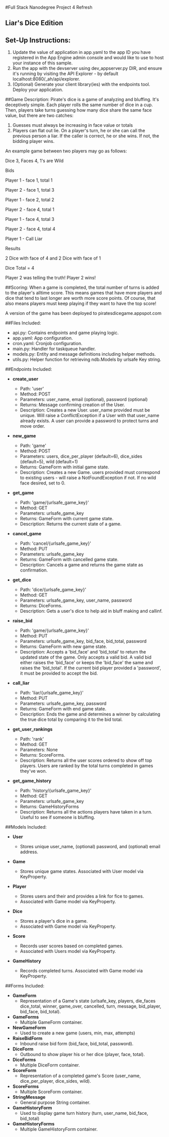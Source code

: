 #Full Stack Nanodegree Project 4 Refresh
## Liar's Dice Edition

## Set-Up Instructions:
1.  Update the value of application in app.yaml to the app ID you have registered
 in the App Engine admin console and would like to use to host your instance of this sample.
2.  Run the app with the devserver using dev_appserver.py DIR, and ensure it's
 running by visiting the API Explorer - by default localhost:8080/_ah/api/explorer.
3.  (Optional) Generate your client library(ies) with the endpoints tool.
 Deploy your application.
 
 
 
##Game Description:
Pirate's dice is a game of analyzing and bluffing. It's deceptively simple.
Each player rolls the same number of dice in a cup. Then, players take turns
guessing how many dice share the same face value, but there are two catches:
1.  Guesses must always be increasing in face value or totals
2.  Players can flat out lie.
On a player's turn, he or she can call the previous person a liar. If the caller
is correct, he or she wins. If not, the bidding player wins.

An example game between two players may go as follows:

Dice 3, Faces 4, 1's are Wild 

Bids

Player 1 - face 1, total 1

Player 2 - face 1, total 3

Player 1 - face 2, total 2

Player 2 - face 4, total 1

Player 1 - face 4, total 3

Player 2 - face 4, total 4

Player 1 - Call Liar

Results

2 Dice with face of 4 and 2 Dice with face of 1

Dice Total = 4

Player 2 was telling the truth! Player 2 wins!

##Scoring:
When a game is completed, the total number of turns is added to the player's 
alltime score. This means games that have more players and dice that tend to
last longer are worth more score points. Of course, that also means players
must keep playing if they want to have the top score!


A version of the game has been deployed to piratesdicegame.appspot.com

##Files Included:
 - api.py: Contains endpoints and game playing logic.
 - app.yaml: App configuration.
 - cron.yaml: Cronjob configuration.
 - main.py: Handler for taskqueue handler.
 - models.py: Entity and message definitions including helper methods.
 - utils.py: Helper function for retrieving ndb.Models by urlsafe Key string.

##Endpoints Included:
 - **create_user**
    - Path: 'user'
    - Method: POST
    - Parameters: user_name, email (optional), password (optional)
    - Returns: Message confirming creation of the User.
    - Description: Creates a new User. user_name provided must be unique. Will 
    raise a ConflictException if a User with that user_name already exists. A user
    can provide a password to protect turns and move order.
    
 - **new_game**
    - Path: 'game'
    - Method: POST
    - Parameters: users, dice_per_player (default=6), dice_sides (default=5), wild (default=1)
    - Returns: GameForm with initial game state.
    - Description: Creates a new Game. users provided must correspond to
    existing users - will raise a NotFoundException if not. If no wild face
    desired, set to 0.
     
 - **get_game**
    - Path: 'game/{urlsafe_game_key}'
    - Method: GET
    - Parameters: urlsafe_game_key
    - Returns: GameForm with current game state.
    - Description: Returns the current state of a game.

 - **cancel_game**
    - Path: 'cancel/{urlsafe_game_key}'
    - Method: PUT
    - Parameters: urlsafe_game_key
    - Returns: GameForm with cancelled game state.
    - Description: Cancels a game and returns the game state as confirmation.

 - **get_dice**
    - Path: 'dice/{urlsafe_game_key}'
    - Method: GET
    - Parameters: urlsafe_game_key, user_name, password
    - Returns: DiceForms.
    - Description: Gets a user's dice to help aid in bluff making and callinf.

 - **raise_bid**
    - Path: 'game/{urlsafe_game_key}'
    - Method: PUT
    - Parameters: urlsafe_game_key, bid_face, bid_total, password
    - Returns: GameForm with new game state.
    - Description: Accepts a 'bid_face' and 'bid_total' to return the updated state of the game.
    Only accepts a valid bid. A valid bid either raises the 'bid_face' or keeps the 'bid_face'
    the same and raises the 'bid_total'. If the current bid player provided a 'password', it
    must be provided to accept the bid.
    
 - **call_liar**
    - Path: 'liar/{urlsafe_game_key}'
    - Method: PUT
    - Parameters: urlsafe_game_key, password
    - Returns: GameForm with end game state.
    - Description: Ends the game and determines a winner by calculating the true dice total
    by comparing it to the bid total.
    
 - **get_user_rankings**
    - Path: 'rank'
    - Method: GET
    - Parameters: None
    - Returns: ScoreForms. 
    - Description: Returns all the user scores ordered to show off top players. Users are
    ranked by the total turns completed in games they've won.
    
 - **get_game_history**
    - Path: 'history/{urlsafe_game_key}'
    - Method: GET
    - Parameters: urlsafe_game_key
    - Returns: GameHistoryForms
    - Description: Returns all the actions players have taken in a turn. Useful to see if
    someone is bluffing.

##Models Included:
 - **User**
    - Stores unique user_name, (optional) password, and (optional) email address.
    
 - **Game**
    - Stores unique game states. Associated with User model via KeyProperty.

 - **Player**
    - Stores users and their and provides a link for fice to games.
    - Associated with Game model via KeyProperty.

 - **Dice**
    - Stores a player's dice in a game.
    - Associated with Game model via KeyProperty.

 - **Score**
    - Records user scores based on completed games. 
    - Associated with Users model via KeyProperty.

 - **GameHistory**
    - Records completed turns. Associated with Game model via KeyProperty.

##Forms Included:
 - **GameForm**
    - Representation of a Game's state (urlsafe_key, players, die_faces
    dice_total, winner, game_over, cancelled, turn, message, bid_player,
    bid_face, bid_total).
 - **GameForms**
    - Multiple GameForm container.
 - **NewGameForm**
    - Used to create a new game (users, min, max, attempts)
 - **RaiseBidForm**
    - Inbound raise bid form (bid_face, bid_total, password).
 - **DiceForm**
    - Outbound to show player his or her dice (player, face, total).
 - **DiceForms**
    - Multiple DiceForm container.
 - **ScoreForm**
    - Representation of a completed game's Score (user_name, dice_per_player,
    dice_sides, wild).
 - **ScoreForms**
    - Multiple ScoreForm container.
 - **StringMessage**
    - General purpose String container.
 - **GameHistoryForm**
    - Used to display game turn history (turn, user_name, bid_face, bid_total)
 - **GameHistoryForms**
    - Multiple GameHistoryForm container.